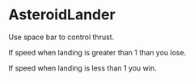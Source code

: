 # AsteroidLander

<p>Use space bar to control thrust.</p>
<p>If speed when landing is greater than 1 than you lose.</p>
<p>If speed when landing is less than 1 you win.</p>

